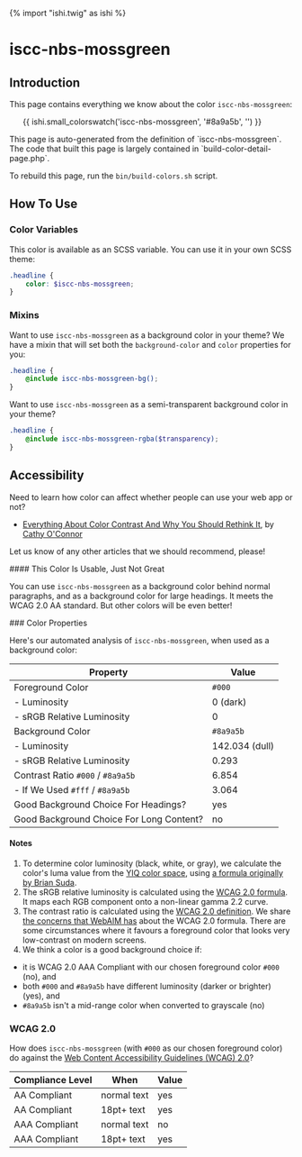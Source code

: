 {% import "ishi.twig" as ishi %}
# iscc-nbs-mossgreen

## Introduction

This page contains everything we know about the color `iscc-nbs-mossgreen`:

<div class="grid">
    <div class="cell">
        <div class="swatch">
            <ul>
                {{ ishi.small_colorswatch('iscc-nbs-mossgreen', '#8a9a5b', '') }}
            </ul>
        </div>
    </div>
</div>

<div class="callout callout--info" markdown="1">
This page is auto-generated from the definition of `iscc-nbs-mossgreen`. The code that built this page is largely contained in `build-color-detail-page.php`.

To rebuild this page, run the `bin/build-colors.sh` script.
</div>

## How To Use

### Color Variables

This color is available as an SCSS variable. You can use it in your own SCSS theme:

```scss
.headline {
    color: $iscc-nbs-mossgreen;
}
```

### Mixins

Want to use `iscc-nbs-mossgreen` as a background color in your theme? We have a mixin that will set both the `background-color` and `color` properties for you:

```scss
.headline {
    @include iscc-nbs-mossgreen-bg();
}
```

Want to use `iscc-nbs-mossgreen` as a semi-transparent background color in your theme?

```scss
.headline {
    @include iscc-nbs-mossgreen-rgba($transparency);
}
```

## Accessibility

Need to learn how color can affect whether people can use your web app or not?

* [Everything About Color Contrast And Why You Should Rethink It](https://www.smashingmagazine.com/2014/10/color-contrast-tips-and-tools-for-accessibility/), by [Cathy O'Connor](http://www.twitter.com/cagocon)

Let us know of any other articles that we should recommend, please!
<div class="callout callout--warning" markdown="1">
#### This Color Is Usable, Just Not Great

You can use `iscc-nbs-mossgreen` as a background color behind normal paragraphs, and as a background color for large headings. It meets the WCAG 2.0 AA standard. But other colors will be even better!
</div>
### Color Properties

Here's our automated analysis of `iscc-nbs-mossgreen`, when used as a background color:

Property | Value
---------|------
Foreground Color | `#000`
- Luminosity | 0 (dark)
- sRGB Relative Luminosity | 0
Background Color | `#8a9a5b`
- Luminosity | 142.034 (dull)
- sRGB Relative Luminosity | 0.293
Contrast Ratio `#000` / `#8a9a5b` | 6.854
- If We Used `#fff` / `#8a9a5b` | 3.064
Good Background Choice For Headings? | yes
Good Background Choice For Long Content? | no

#### Notes

1. To determine color luminosity (black, white, or gray), we calculate the color's luma value from the [YIQ color space](https://en.wikipedia.org/wiki/YIQ), using [a formula originally by Brian Suda](https://24ways.org/2010/calculating-color-contrast/).
1. The sRGB relative luminosity is calculated using the [WCAG 2.0 formula](https://www.w3.org/TR/WCAG20/#relativeluminancedef). It maps each RGB component onto a non-linear gamma 2.2 curve.
1. The contrast ratio is calculated using the [WCAG 2.0 definition](https://www.w3.org/TR/2008/REC-WCAG20-20081211/#contrast-ratiodef). We share [the concerns that WebAIM has](http://webaim.org/blog/wcag-2-1-feedback/) about the WCAG 2.0 formula. There are some circumstances where it favours a foreground color that looks very low-contrast on modern screens.
1. We think a color is a good background choice if:
  - it is WCAG 2.0 AAA Compliant with our chosen foreground color `#000` (no), and
  - both `#000` and `#8a9a5b` have different luminosity (darker or brighter) (yes), and
  - `#8a9a5b` isn't a mid-range color when converted to grayscale (no)

### WCAG 2.0

How does `iscc-nbs-mossgreen` (with `#000` as our chosen foreground color) do against the [Web Content Accessibility Guidelines (WCAG) 2.0](https://www.w3.org/TR/WCAG20/)?

Compliance Level | When | Value
-----------------|------|------
AA Compliant | normal text | yes
AA Compliant | 18pt+ text | yes
AAA Compliant | normal text | no
AAA Compliant | 18pt+ text | yes